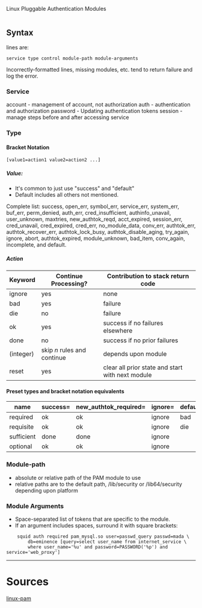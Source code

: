 Linux Pluggable Authentication Modules


```toc
```
## Syntax
lines are:

```service type control module-path module-arguments```

Incorrectly-formatted lines, missing modules, etc. tend to return failure and log the error.

### Service
account - management of account, not authorization
auth - authentication and authorization
password - Updating authentication tokens
session - manage steps before and after accessing service

### Type

#### Bracket Notation

```[value1=action1 value2=action2 ...]```

##### Value:
- It's common to just use "success" and "default"
- Default includes all others not mentioned.

Complete list:
success, open_err, symbol_err, service_err, system_err, buf_err,
perm_denied, auth_err, cred_insufficient, authinfo_unavail,
user_unknown, maxtries, new_authtok_reqd, acct_expired,
session_err, cred_unavail, cred_expired, cred_err, no_module_data,
conv_err, authtok_err, authtok_recover_err, authtok_lock_busy,
authtok_disable_aging, try_again, ignore, abort, authtok_expired,
module_unknown, bad_item, conv_again, incomplete, and default.

##### Action

| Keyword   | Continue Processing?        | Contribution to stack return code                |
| --------- | --------------------------- | ------------------------------------------------ |
| ignore    | yes                         | none                                             |
| bad       | yes                         | failure                                          |
| die       | no                          | failure                                          |
| ok        | yes                         | success if no failures elsewhere                 |
| done      | no                          | success if no prior failures                     |
| (integer) | skip *n* rules and continue | depends upon module                              |
| reset     | yes                         | clear all prior state and start with next module |

#### Preset types and bracket notation equivalents
| name       | success= | new_authtok_required= | ignore= | default= |
| ---------- | -------- | --------------------- | ------- | -------- |
| required   | ok       | ok                    | ignore  | bad      |
| requisite  | ok       | ok                    | ignore  | die      |
| sufficient | done     | done                  | ignore  |          |
| optional   | ok       | ok                    | ignore  |          |

### Module-path
- absolute or relative path of the PAM module to use
- relative paths are to the default path, /lib/security or /lib64/security depending upon platform

### Module Arguments
- Space-separated list of tokens that are specific to the module.
- If an argument includes spaces, surround it with square brackets:
```
	squid auth required pam_mysql.so user=passwd_query passwd=mada \
		db=eminence [query=select user_name from internet_service \
		where user_name='%u' and password=PASSWORD('%p') and service='web_proxy']
```

----
# Sources
[linux-pam](http://www.linux-pam.org/Linux-PAM-html/sag-configuration-file.html)

